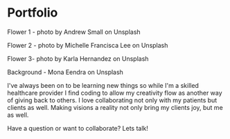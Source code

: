 # Portfolio

Flower 1 - photo by Andrew Small on Unsplash 

Flower 2 - photo by Michelle Francisca Lee on Unsplash 

Flower 3- photo by Karla Hernandez on Unsplash 

Background - Mona Eendra on Unsplash 

I've always been on to be learning new things so while I'm a skilled healthcare provider I find coding to allow my creativity flow as another way of giving back to others. I love collaborating not only with my patients but clients as well. Making visions a reality not only bring my clients joy, but me as well. 

Have a question or want to collaborate? Lets talk! 


